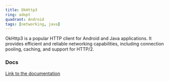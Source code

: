 ```yaml
---
title: OkHttp3
ring: adopt
quadrant: Android
tags: [networking, java]
---
```


OkHttp3 is a popular HTTP client for Android and Java applications. It provides efficient and reliable networking capabilities, including connection pooling, caching, and support for HTTP/2.

### Docs

[Link to the documentation](https://square.github.io/okhttp/)
